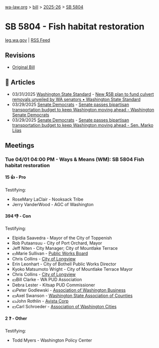 [wa-law.org](/) > [bill](/bill/) > [2025-26](/bill/2025-26/) > [SB 5804](/bill/2025-26/sb/5804/)

# SB 5804 - Fish habitat restoration
[leg.wa.gov](https://app.leg.wa.gov/billsummary?BillNumber=5804&Year=2025&Initiative=false) | [RSS Feed](./rss.xml)

## Revisions
* [Original Bill](1/)

## 📰 Articles
* 03/31/2025 [Washington State Standard](/org/washington_state_standard/) - [New $5B plan to fund culvert removals unveiled by WA senators • Washington State Standard](https://washingtonstatestandard.com/2025/03/31/new-5b-plan-to-fund-culvert-removals-unveiled-by-wa-senators/#:~:text=Senate%20Bill%205804)
* 03/29/2025 [Senate Democrats](/org/senate_democrats/) - [Senate passes bipartisan transportation budget to keep Washington moving ahead - Washington Senate Democrats](https://senatedemocrats.wa.gov/blog/2025/03/29/senate-passes-bipartisan-transportation-budget-to-keep-washington-moving-ahead/#:~:text=fish%20habitat%20restoration)
* 03/29/2025 [Senate Democrats](/org/senate_democrats/) - [Senate passes bipartisan transportation budget to keep Washington moving ahead - Sen. Marko Liias](https://senatedemocrats.wa.gov/liias/2025/03/29/senate-passes-bipartisan-transportation-budget-to-keep-washington-moving-ahead/#:~:text=fish%20habitat%20restoration)

## Meetings
### Tue 04/01 04:00 PM - Ways & Means (WM): SB 5804 Fish habitat restoration
#### 15 👍 - Pro
Testifying:
* RoseMary LaClair - Nooksack Tribe
* Jerry VanderWood - AGC of Washington

#### 394 👎 - Con
Testifying:
* Elpidia Saavedra - Mayor of the City of Toppenish
* Rob Putaansuu - City of Port Orchard, Mayor
* Jeff Niten - City Manager; City of Mountlake Terrace
* 💵Marie Sullivan - [Public Works Board](/org/public_works_board/)
* Chris Collins - [City of Longview](/org/city_of_longview/)
* Erin Leonhart - City of Bothell Public Works Director
* Kyoko Matsumoto Wright - City of Mountlake Terrace Mayor
* Chris Collins - [City of Longview](/org/city_of_longview/)
* 💵Bill Clarke - WA PUD Association
* Debra Lester - Kitsap PUD Commissioner
* 💵Peter Godlewski - [Association of Washington Business](/org/association_of_washington_business/)
* 💵Axel Swanson - [Washington State Association of Counties](/org/washington_state_association_of_counties/)
* 💵John Rothlin - [Avista Corp](/org/avista_corp/)
* 💵Carl Schroeder - [Association of Washington Cities](/org/association_of_washington_cities/)

#### 2 ❓ - Other
Testifying:
* Todd Myers - Washington Policy Center
